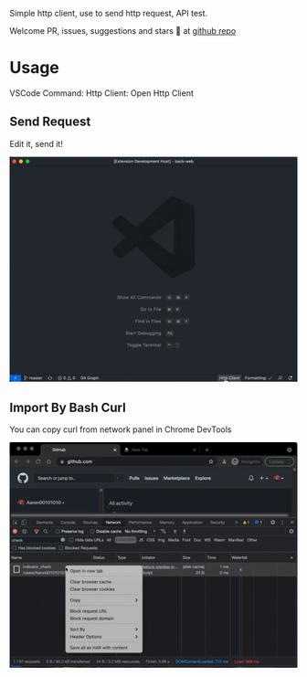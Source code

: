 Simple http client, use to send http request, API test. 

Welcome PR, issues, suggestions and stars 🤩 at [github repo](https://github.com/Aaron00101010/vscode-http-client )


# Usage

VSCode Command: Http Client: Open Http Client

## Send Request

Edit it, send it!

![send](./example/request.gif)

## Import By Bash Curl

You can copy curl from network panel in Chrome DevTools 

![curl](./example/curl.gif)

